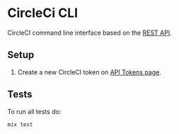 # CircleCi CLI

CircleCI command line interface based on the [REST API](https://circleci.com/docs/api).

## Setup

1. Create a new CircleCI token on [API Tokens page](https://circleci.com/account/api).

## Tests

To run all tests do:

    mix test
